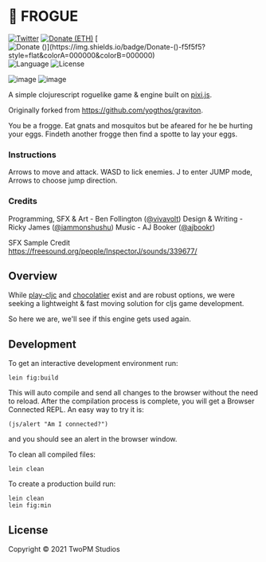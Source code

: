 # 🐸 FROGUE

[![Twitter](https://img.shields.io/twitter/follow/vivavolt?label=%40vivavolt&style=flat&colorA=000000&colorB=000000&logo=twitter&logoColor=000000)](https://twitter.com/vivavolt)
[![Donate (ETH)](https://img.shields.io/badge/Donate-(ETH)-f5f5f5?style=flat&colorA=000000&colorB=000000)](https://blockchain.com/eth/address/0x981e493b795A7a28c43Bf8d7a8E125C419435Fa7)
[![Donate ($)](https://img.shields.io/badge/Donate-($)-f5f5f5?style=flat&colorA=000000&colorB=000000)](https://ko-fi.com/vivavolt)
![Language](https://img.shields.io/github/languages/top/twopmstudios/frogue?style=flat&colorA=000000&colorB=000000)
![License](https://img.shields.io/github/license/twopmstudios/frogue?style=flat&colorA=000000&colorB=000000)

![image](https://user-images.githubusercontent.com/5009316/110710156-1a46c080-8249-11eb-8a0b-cccc99060384.png)
![image](https://user-images.githubusercontent.com/5009316/110710182-2763af80-8249-11eb-8a7f-7aa8a0809279.png)

A simple clojurescript roguelike game & engine built on [pixi.js](https://github.com/pixijs/pixi.js/).

Originally forked from https://github.com/yogthos/graviton.

You be a frogge. Eat gnats and mosquitos but be afeared for he be hurting your eggs. Findeth another frogge then find a spotte to lay your eggs.

### Instructions

Arrows to move and attack. 
WASD to lick enemies.
J to enter JUMP mode, Arrows to choose jump direction.

### Credits

Programming, SFX & Art - Ben Follington ([@vivavolt](https://twitter.com/vivavolt))
Design & Writing - Ricky James ([@iammonshushu](https://twitter.com/iammonshushu))
Music - AJ Booker ([@ajbookr](https://twitter.com/ajbookr))

SFX Sample Credit
https://freesound.org/people/InspectorJ/sounds/339677/

## Overview

While [play-cljc](https://github.com/oakes/play-cljc) and [chocolatier](https://github.com/alexkehayias/chocolatier) exist and are robust options, we were seeking a lightweight & fast moving solution for cljs game development.

So here we are, we'll see if this engine gets used again.

## Development

To get an interactive development environment run:

    lein fig:build

This will auto compile and send all changes to the browser without the
need to reload. After the compilation process is complete, you will
get a Browser Connected REPL. An easy way to try it is:

    (js/alert "Am I connected?")

and you should see an alert in the browser window.

To clean all compiled files:

	lein clean

To create a production build run:

	lein clean
	lein fig:min


## License

Copyright © 2021 TwoPM Studios
